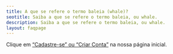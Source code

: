 ```yaml
---
title: A que se refere o termo baleia (whale)?
seotitle: Saiba a que se refere o termo baleia, ou whale.
description: Saiba a que se refere o termo baleia, ou whale.
layout: faqpage
---
```

Clique em [“Cadastre-se” ou “Criar Conta”](https://broker.brecoins.com.br/) na nossa página inicial.
